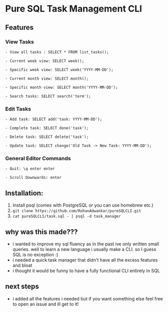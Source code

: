 # Pure SQL Task Management CLI

## Features
### View Tasks
    - View all tasks : SELECT * FROM list_tasks();

    - Current week view: SELECT week();

    - Specific week view: SELECT week('YYYY-MM-DD');

    - Current month view: SELECT month();

    - Specific month view: SELECT month('YYYY-MM-DD');

    - Search tasks: SELECT search('term');

### Edit Tasks
    - Add task: SELECT add('task: YYYY-MM-DD');

    - Complete task: SELECT done('task');

    - Delete task: SELECT delete('task');

    - Update task: SELECT change('Old Task -> New Task: YYYY-MM-DD');

### General Editor Commands
    - Quit: \q enter enter  

    - Scroll Downwards: enter                                         

## Installation:
1. Install psql (comes with PostgreSQL or you can use homebrew etc.)
2. ```git clone https://github.com/RohanAdwankar/pureSQLCLI.git```
3. ```cat pureSQLCLI/task.sql - | psql -d task_manager```

## why was this made???
- i wanted to improve my sql fluency as in the past ive only written small queries. well to learn a new language i usually make a CLI. so I guess SQL is no exception :)
- i needed a quick task manager that didn't have all the excess features and bloat
- i thought it would be funny to have a fully functional CLI entirely in SQL

## next steps
- i added all the features i needed but if you want something else feel free to open an issue and ill get to it!